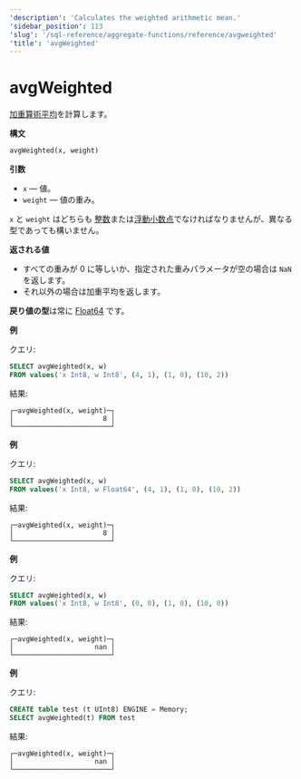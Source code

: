 ```yaml
---
'description': 'Calculates the weighted arithmetic mean.'
'sidebar_position': 113
'slug': '/sql-reference/aggregate-functions/reference/avgweighted'
'title': 'avgWeighted'
---
```





# avgWeighted

[加重算術平均](https://en.wikipedia.org/wiki/Weighted_arithmetic_mean)を計算します。

**構文**

```sql
avgWeighted(x, weight)
```

**引数**

- `x` — 値。
- `weight` — 値の重み。

`x` と `weight` はどちらも
[整数](../../../sql-reference/data-types/int-uint.md)または[浮動小数点](../../../sql-reference/data-types/float.md)でなければなりませんが、異なる型であっても構いません。

**返される値**

- すべての重みが 0 に等しいか、指定された重みパラメータが空の場合は `NaN` を返します。
- それ以外の場合は加重平均を返します。

**戻り値の型**は常に [Float64](../../../sql-reference/data-types/float.md) です。

**例**

クエリ:

```sql
SELECT avgWeighted(x, w)
FROM values('x Int8, w Int8', (4, 1), (1, 0), (10, 2))
```

結果:

```text
┌─avgWeighted(x, weight)─┐
│                      8 │
└────────────────────────┘
```

**例**

クエリ:

```sql
SELECT avgWeighted(x, w)
FROM values('x Int8, w Float64', (4, 1), (1, 0), (10, 2))
```

結果:

```text
┌─avgWeighted(x, weight)─┐
│                      8 │
└────────────────────────┘
```

**例**

クエリ:

```sql
SELECT avgWeighted(x, w)
FROM values('x Int8, w Int8', (0, 0), (1, 0), (10, 0))
```

結果:

```text
┌─avgWeighted(x, weight)─┐
│                    nan │
└────────────────────────┘
```

**例**

クエリ:

```sql
CREATE table test (t UInt8) ENGINE = Memory;
SELECT avgWeighted(t) FROM test
```

結果:

```text
┌─avgWeighted(x, weight)─┐
│                    nan │
└────────────────────────┘
```
